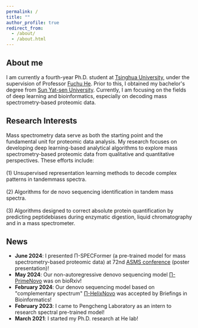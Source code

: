 ```yaml
---
permalink: /
title: ""
author_profile: true
redirect_from: 
  - /about/
  - /about.html
---
```

## About me
I am currently a fourth-year Ph.D. student at [Tsinghua University](https://www.tsinghua.edu.cn/), under the supervision of Professor [Fuchu He](https://baike.baidu.com/item/%E8%B4%BA%E7%A6%8F%E5%88%9D/4313734). Prior to this, I obtained my bachelor's degree from [Sun Yat-sen University](https://www.sysu.edu.cn/). Currently, I am focusing on the fields of deep learning and bioinformatics, especially on decoding mass spectrometry-based proteomic data.  

## Research Interests 
Mass spectrometry data serve as both the starting point and the fundamental unit for proteomic data analysis. My research focuses on developing deep learning-based analytical    algorithms to explore mass spectrometry-based proteomic data from qualitative and quantitative perspectives. These efforts include:<br>  
(1) Unsupervised representation learning methods to decode complex patterns in tandemmass spectra.<br>  
(2) Algorithms for de novo sequencing identification in tandem mass spectra.<br>  
(3) Algorithms designed to correct absolute protein quantification by predicting peptidebiases during enzymatic digestion, liquid chromatography and in a mass spectrometer.

## News
- __June 2024__: I presented Π-SPECFormer (a pre-trained model for mass spectrometry-based proteomic data) at 72nd [ASMS conference](https://www.asms.org/conferences/annual-conference/annual-conference-homepage) (poster presentation)!<br>
- __May 2024__: Our non-autoregressive denovo sequencing model [Π-PrimeNovo](https://www.biorxiv.org/content/10.1101/2024.05.17.594647v1) was on bioRxiv!<br>
- __February 2024__: Our denovo sequencing model based on "complementary spectrum" [Π-HelixNovo](https://academic.oup.com/bib/article/25/2/bbae021/7604886) was accepted by Briefings in Bioinformatics!<br>
- __February 2023__: I came to Pengcheng Laboratory as an intern to research spectral pre-trained model!<br>
- __March 2021__: I started my Ph.D. research at He lab!<br>
